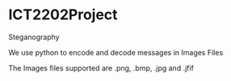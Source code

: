 # ICT2202Project

Steganography

We use python to encode and decode messages in Images Files

The Images files supported are .png, .bmp, .jpg and .jfif


